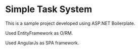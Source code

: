 Simple Task System
=====================

This is a sample project developed using ASP.NET Boilerplate.

Used EntityFramework as O/RM.

Used AngularJs as SPA framework.
